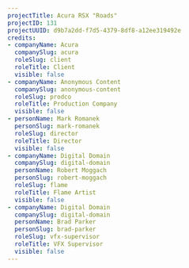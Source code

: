 ```yaml
---
projectTitle: Acura RSX "Roads"
projectID: 131
projectUUID: d9b7a2dd-f7d5-4379-8df8-a12ee319492e
credits:
- companyName: Acura
  companySlug: acura
  roleSlug: client
  roleTitle: Client
  visible: false
- companyName: Anonymous Content
  companySlug: anonymous-content
  roleSlug: prodco
  roleTitle: Production Company
  visible: false
- personName: Mark Romanek
  personSlug: mark-romanek
  roleSlug: director
  roleTitle: Director
  visible: false
- companyName: Digital Domain
  companySlug: digital-domain
  personName: Robert Moggach
  personSlug: robert-moggach
  roleSlug: flame
  roleTitle: Flame Artist
  visible: false
- companyName: Digital Domain
  companySlug: digital-domain
  personName: Brad Parker
  personSlug: brad-parker
  roleSlug: vfx-supervisor
  roleTitle: VFX Supervisor
  visible: false
---
```

